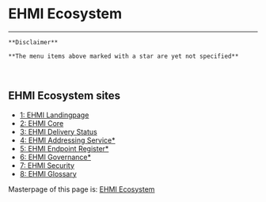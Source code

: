 # EHMI Ecosystem

***

    **Disclaimer** 
    
    **The menu items above marked with a star are yet not specified**
       
<br/> 

## EHMI Ecosystem sites

- <a href="https://medcomdk.github.io/ehmi/" target="blank">1: EHMI Landingpage</a>
- <a href="https://medcomdk.github.io/ehmi/assets/documents/ecore/" target="blank">2: EHMI Core</a>
- <a href="https://medcomdk.github.io/ehmi/assets/documents/eds/" target="blank">3: EHMI Delivery Status</a>
- <a href="https://medcomdk.github.io/ehmi/assets/documents/eas/" target="blank">4: EHMI Addressing Service*</a>
- <a href="https://medcomdk.github.io/ehmi/assets/documents/eer/" target="blank">5: EHMI Endpoint Register*</a>
- <a href="https://medcomdk.github.io/ehmi/assets/documents/egov/" target="blank">6: EHMI Governance*</a>
- <a href="https://medcomdk.github.io/ehmi/assets/documents/security/" target="blank">7: EHMI Security</a>
- <a href="https://medcomdk.github.io/ehmi/assets/documents/glossary/" target="blank">8: EHMI Glossary</a>


Masterpage of this page is: <a href="https://medcomdk.github.io/ehmi/assets/ehmi_ecosystem.html" target="blank">EHMI Ecosystem</a>